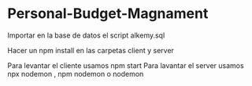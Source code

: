 # Personal-Budget-Magnament

Importar en la base de datos el script alkemy.sql 

Hacer un npm install en las carpetas client y server

Para levantar el cliente usamos npm start 
Para lavantar el server usamos npx nodemon , npm nodemon o nodemon
